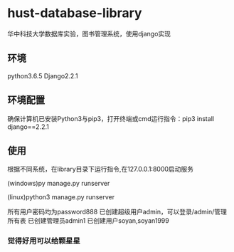 # hust-database-library
华中科技大学数据库实验，图书管理系统，使用django实现
## 环境
python3.6.5 Django2.2.1
## 环境配置
确保计算机已安装Python3与pip3，打开终端或cmd运行指令：pip3 install django==2.2.1
## 使用
根据不同系统，在library目录下运行指令,在127.0.0.1:8000启动服务

(windows)py manage.py runserver

(linux)python3 manage.py runserver

所有用户密码均为password888
已创建超级用户admin，可以登录/admin/管理所有表
已创建管理员admin1
已创建用户soyan,soyan1999

### 觉得好用可以给颗星星
